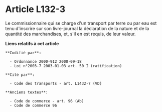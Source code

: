 # Article L132-3

Le commissionnaire qui se charge d'un transport par terre ou par eau est tenu d'inscrire sur son livre-journal la déclaration
de la nature et de la quantité des marchandises, et, s'il en est requis, de leur valeur.

**Liens relatifs à cet article**

	**Codifié par**:

	  - Ordonnance 2000-912 2000-09-18
	  - Loi n°2003-7 2003-01-03 art. 50 I (ratification)

	**Cité par**:

	  - Code des transports - art. L1432-7 (VD)

	**Anciens textes**:

	  - Code de commerce - art. 96 (Ab)
	  - Code de commerce 96
